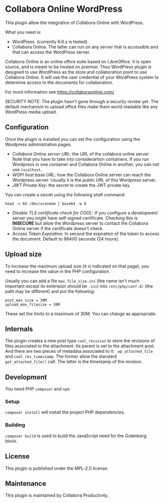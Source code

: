 # Collabora Online WordPress

This plugin allow the integration of Collabora Online with WordPress.

What you need is:

- WordPress. (currently 6.6.x is tested)
- Collabora Online. The latter can run on any server that is accessible and that can access the
  WordPress server.

Collabora Online is an online office suite based on LibreOffice. It is open source, and is meant to
be hosted on premise. Thos WordPress plugin is designed to use WordPress as the store and
collaboration point to use Collabora Online. It will use the user credential of your WordPress
system to determine access to the documents for collaboration.

For more information see https://collaboraonline.com/

SECURITY NOTE: The plugin hasn't gone through a security review yet. The default mechanism to
upload office files make them world readable like any WordPress media upload.

## Configuration

Once the plugin is installed you can set the configuration using the Wordpress administration pages.

- _Collabora Online server URL_: the URL of the collabora online server. Note that you have to take
  into considerartion containers. If you run Wordpress in one container and Collabora Online in
  another, you can not use `localhost`.
- _WOPI host base URL_: how the Collabora Online server can reach the Wordpress server. Usually it
  is the public URL of this Wordpress server.
- _JWT Private Key_: the secret to create the JWT private key.

You can create a secret using the following shell command:

```shell
head -c 64 /dev/urandom | base64 -w 0
```

- _Disable TLS certificate check for COOL_: If you configure a development server you might have
  self-signed certificate. Checking this is **INSECURE** but allow the Wordpress server to contact
  the Collabora Online server if the certificate doesn't check.
- _Access Token Expiration_: In second the expiration of the token to access the document. Default
  to 86400 seconds (24 hours).

## Upload size

To increase the maximum upload size (it is indicated on that page), you need to increase the value
in the PHP configuration.

Usually you can add a file `max_file_size.ini` (the name isn't much important except its extension
should be `.ini`) into `/etc/php/conf.d/` (the path may be different) and put the following:

```
post_max_size = 30M
upload_max_filesize = 30M
```

These set the limits to a maximum of 30M. You can change as appropriate.

## Internals

The plugin creates a new post type `cool_revision` to store the revisions of files associated to the
attachment. Its parent is set to the attachment post. And there are two pieces of metadata
associated to it: `_wp_attached_file` and `cool_rev_timestamp`. The former allow the standard
`get_attached_file()` call. The latter is the timestamp of the revision.

## Development

You need PHP `composer` and `npm`.

### Setup

`composer install` will install the project PHP dependencies.

### Building

`composer build` is used to build the JavaScript need for the Gutenberg block.

## License

This plugin is published under the MPL-2.0 license.

## Maintenance

This plugin is maintained by Collabora Productivity.
